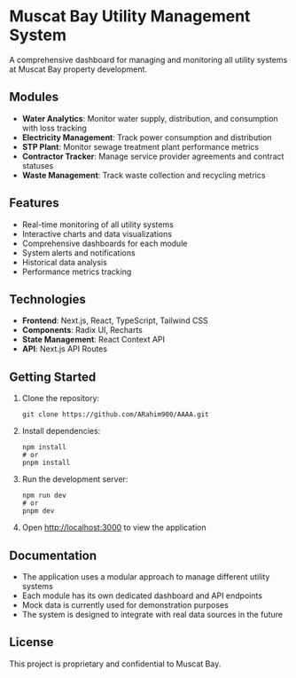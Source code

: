 # Muscat Bay Utility Management System

A comprehensive dashboard for managing and monitoring all utility systems at Muscat Bay property development.

## Modules

- **Water Analytics**: Monitor water supply, distribution, and consumption with loss tracking
- **Electricity Management**: Track power consumption and distribution
- **STP Plant**: Monitor sewage treatment plant performance metrics
- **Contractor Tracker**: Manage service provider agreements and contract statuses
- **Waste Management**: Track waste collection and recycling metrics

## Features

- Real-time monitoring of all utility systems
- Interactive charts and data visualizations
- Comprehensive dashboards for each module
- System alerts and notifications
- Historical data analysis
- Performance metrics tracking

## Technologies

- **Frontend**: Next.js, React, TypeScript, Tailwind CSS
- **Components**: Radix UI, Recharts
- **State Management**: React Context API
- **API**: Next.js API Routes

## Getting Started

1. Clone the repository:
   ```
   git clone https://github.com/ARahim900/AAAA.git
   ```

2. Install dependencies:
   ```
   npm install
   # or
   pnpm install
   ```

3. Run the development server:
   ```
   npm run dev
   # or
   pnpm dev
   ```

4. Open [http://localhost:3000](http://localhost:3000) to view the application

## Documentation

- The application uses a modular approach to manage different utility systems
- Each module has its own dedicated dashboard and API endpoints
- Mock data is currently used for demonstration purposes
- The system is designed to integrate with real data sources in the future

## License

This project is proprietary and confidential to Muscat Bay.
